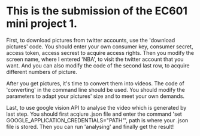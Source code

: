 # This is the submission of the EC601 mini project 1.
First, to download pictures from twitter accounts, use the 'download pictures' code. You should enter your own consumer key, consumer secret, access token, access secrest to acquire access rights. Then you modify the screen name, where I entered 'NBA', to visit the twitter account that you want. And you can also modify the code of the second last row, to acquire different numbers of picture.

After you get pictures, it's time to convert them into videos. The code of 'converting' in the command line should be used. You should modify the parameters to adapt your pictures' size and to meet your own demands.

Last, to use google vision API to analyse the video which is generated by last step. You should first acqiure .json file and enter the command 'set GOOGLE_APPLICATION_CREDENTIALS="PATH"', path is where your .json file is stored. Then you can run 'analysing' and finally get the result!

